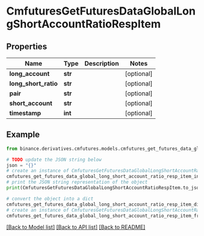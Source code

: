 # CmfuturesGetFuturesDataGlobalLongShortAccountRatioRespItem


## Properties

Name | Type | Description | Notes
------------ | ------------- | ------------- | -------------
**long_account** | **str** |  | [optional] 
**long_short_ratio** | **str** |  | [optional] 
**pair** | **str** |  | [optional] 
**short_account** | **str** |  | [optional] 
**timestamp** | **int** |  | [optional] 

## Example

```python
from binance.derivatives.cmfutures.models.cmfutures_get_futures_data_global_long_short_account_ratio_resp_item import CmfuturesGetFuturesDataGlobalLongShortAccountRatioRespItem

# TODO update the JSON string below
json = "{}"
# create an instance of CmfuturesGetFuturesDataGlobalLongShortAccountRatioRespItem from a JSON string
cmfutures_get_futures_data_global_long_short_account_ratio_resp_item_instance = CmfuturesGetFuturesDataGlobalLongShortAccountRatioRespItem.from_json(json)
# print the JSON string representation of the object
print(CmfuturesGetFuturesDataGlobalLongShortAccountRatioRespItem.to_json())

# convert the object into a dict
cmfutures_get_futures_data_global_long_short_account_ratio_resp_item_dict = cmfutures_get_futures_data_global_long_short_account_ratio_resp_item_instance.to_dict()
# create an instance of CmfuturesGetFuturesDataGlobalLongShortAccountRatioRespItem from a dict
cmfutures_get_futures_data_global_long_short_account_ratio_resp_item_from_dict = CmfuturesGetFuturesDataGlobalLongShortAccountRatioRespItem.from_dict(cmfutures_get_futures_data_global_long_short_account_ratio_resp_item_dict)
```
[[Back to Model list]](../README.md#documentation-for-models) [[Back to API list]](../README.md#documentation-for-api-endpoints) [[Back to README]](../README.md)



